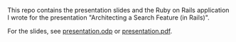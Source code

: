 This repo contains the presentation slides and the Ruby on Rails application I wrote for the presentation "Architecting a Search Feature (in Rails)".

For the slides, see [presentation.odp](presentation.odp) or [presentation.pdf](presentation.pdf).
